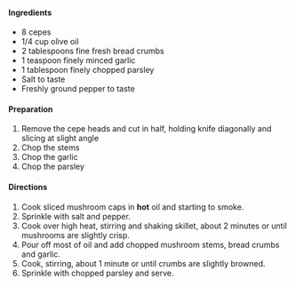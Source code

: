 


#### Ingredients   
* 8 cepes    
* 1/4 cup olive oil    
* 2 tablespoons fine fresh bread crumbs    
* 1 teaspoon finely minced garlic    
* 1 tablespoon finely chopped parsley    
* Salt to taste     
* Freshly ground pepper to taste

#### Preparation   
1. Remove the cepe heads and cut in half, holding knife diagonally and slicing at slight angle   
2. Chop the stems
3. Chop the garlic
4. Chop the parsley    

#### Directions    
1. Cook sliced mushroom caps in **hot** oil and starting to smoke.
2. Sprinkle with salt and pepper.
3. Cook over high heat, stirring and shaking skillet, about 2 minutes or until mushrooms are slightly crisp.
4. Pour off most of oil and add chopped mushroom stems, bread crumbs and garlic.
5. Cook, stirring, about 1 minute or until crumbs are slightly browned.
6. Sprinkle with chopped parsley and serve.
